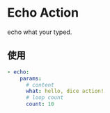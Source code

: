 # Echo Action

echo what your typed.

## 使用

```yml
- echo:
    params:
      # content 
      what: hello, dice action!
      # loop count
      count: 10
```
